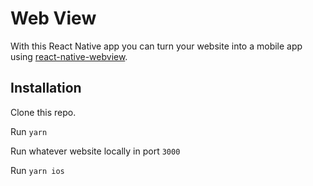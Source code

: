 # Web View

With this React Native app you can turn your website into a mobile app using [react-native-webview](https://github.com/react-native-webview/react-native-webview).

## Installation

Clone this repo.

Run `yarn`

Run whatever website locally in port `3000`

Run `yarn ios`
